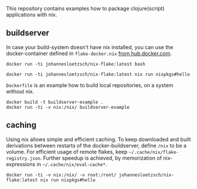 This repository contains examples how to package clojure(script) applications with nix.

## buildserver

In case your build-system doesn't have nix installed, you can use the docker-container defined in `flake-docker.nix` [from hub.docker.com](https://hub.docker.com/repository/docker/johannesloetzsch/nix-flake).

```shell
docker run -ti johannesloetzsch/nix-flake:latest bash

docker run -ti johannesloetzsch/nix-flake:latest nix run nixpkgs#hello
```

`Dockerfile` is an example how to build local repositories, on a system without nix.


```shell
docker build -t buildserver-example .
docker run -ti -v nix:/nix/ buildserver-example
```

## caching

Using nix allows simple and efficient caching. To keep downloaded and built derivations between restarts of the docker-buildserver, define `/nix` to be a volume. 
For efficient usage of remote flakes, keep `~/.cache/nix/flake-registry.json`. Further speedup is achieved, by memorization of nix-expressions in `~/.cache/nix/eval-cache*`.

```shell
docker run -ti -v nix:/nix/ -v root:/root/ johannesloetzsch/nix-flake:latest nix run nixpkgs#hello
```
